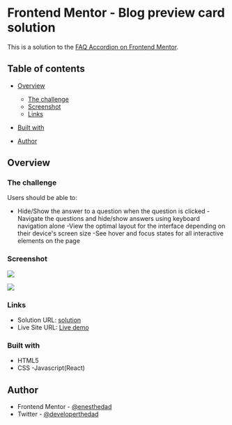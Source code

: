 # Frontend Mentor - Blog preview card solution

This is a solution to the [FAQ Accordion on Frontend Mentor](https://www.frontendmentor.io/challenges/faq-accordion-wyfFdeBwBz). 

## Table of contents

- [Overview](#overview)
  - [The challenge](#the-challenge)
  - [Screenshot](#screenshot)
  - [Links](#links)
- [Built with](#built-with)
  
- [Author](#author)


## Overview

### The challenge

Users should be able to:

- Hide/Show the answer to a question when the question is clicked
-Navigate the questions and hide/show answers using keyboard navigation alone
-View the optimal layout for the interface depending on their device's screen size
-See hover and focus states for all interactive elements on the page

### Screenshot

![](https://pbs.twimg.com/media/GCk_nZnWcAAHIOj?format=jpg&name=4096x4096)

![](https://pbs.twimg.com/media/GCk_nZqXkAAqPRf?format=jpg&name=large)

### Links

- Solution URL: [solution](https://github.com/enesthedad/frontend-mentor-faq-accordion)
- Live Site URL: [Live demo](https://658fc085f7667f3c741db927--genuine-baklava-4c0fb3.netlify.app/)

### Built with

- HTML5 
- CSS
-Javascript(React)

## Author

- Frontend Mentor - [@enesthedad](https://www.frontendmentor.io/profile/enesthedad)
- Twitter - [@developerthedad](https://www.twitter.com/developerthedad)

